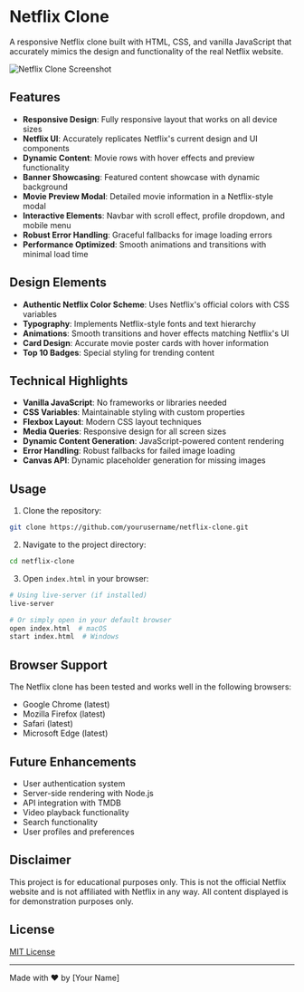 # Netflix Clone

A responsive Netflix clone built with HTML, CSS, and vanilla JavaScript that accurately mimics the design and functionality of the real Netflix website.

![Netflix Clone Screenshot](https://assets.nflxext.com/ffe/siteui/vlv3/9d3533b2-0e2b-40b2-9b6a-496382468fae/e29e8274-16db-4b11-8613-295703fb276d/US-en-20240624-popsignuptwoweeks-perspective_alpha_website_large.jpg)

## Features

- **Responsive Design**: Fully responsive layout that works on all device sizes
- **Netflix UI**: Accurately replicates Netflix's current design and UI components
- **Dynamic Content**: Movie rows with hover effects and preview functionality
- **Banner Showcasing**: Featured content showcase with dynamic background
- **Movie Preview Modal**: Detailed movie information in a Netflix-style modal
- **Interactive Elements**: Navbar with scroll effect, profile dropdown, and mobile menu
- **Robust Error Handling**: Graceful fallbacks for image loading errors
- **Performance Optimized**: Smooth animations and transitions with minimal load time

## Design Elements

- **Authentic Netflix Color Scheme**: Uses Netflix's official colors with CSS variables
- **Typography**: Implements Netflix-style fonts and text hierarchy
- **Animations**: Smooth transitions and hover effects matching Netflix's UI
- **Card Design**: Accurate movie poster cards with hover information
- **Top 10 Badges**: Special styling for trending content

## Technical Highlights

- **Vanilla JavaScript**: No frameworks or libraries needed
- **CSS Variables**: Maintainable styling with custom properties
- **Flexbox Layout**: Modern CSS layout techniques
- **Media Queries**: Responsive design for all screen sizes
- **Dynamic Content Generation**: JavaScript-powered content rendering
- **Error Handling**: Robust fallbacks for failed image loading
- **Canvas API**: Dynamic placeholder generation for missing images

## Usage

1. Clone the repository:
```bash
git clone https://github.com/yourusername/netflix-clone.git
```

2. Navigate to the project directory:
```bash
cd netflix-clone
```

3. Open `index.html` in your browser:
```bash
# Using live-server (if installed)
live-server

# Or simply open in your default browser
open index.html  # macOS
start index.html  # Windows
```

## Browser Support

The Netflix clone has been tested and works well in the following browsers:
- Google Chrome (latest)
- Mozilla Firefox (latest)
- Safari (latest)
- Microsoft Edge (latest)

## Future Enhancements

- User authentication system
- Server-side rendering with Node.js
- API integration with TMDB
- Video playback functionality
- Search functionality
- User profiles and preferences

## Disclaimer

This project is for educational purposes only. This is not the official Netflix website and is not affiliated with Netflix in any way. All content displayed is for demonstration purposes only.

## License

[MIT License](LICENSE)

---

Made with ❤️ by [Your Name] 